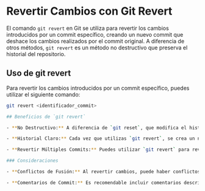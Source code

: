 # Revertir Cambios con Git Revert

El comando `git revert` en Git se utiliza para revertir los cambios introducidos por un commit específico, creando un nuevo commit que deshace los cambios realizados por el commit original. A diferencia de otros métodos, `git revert` es un método no destructivo que preserva el historial del repositorio.

## Uso de git revert

Para revertir los cambios introducidos por un commit específico, puedes utilizar el siguiente comando:

```bash
git revert <identificador_commit>

## Beneficios de `git revert`

- **No Destructivo:** A diferencia de `git reset`, que modifica el historial del repositorio, `git revert` es un método no destructivo que crea un nuevo commit para revertir los cambios introducidos por el commit original. Esto ayuda a preservar la integridad del historial del repositorio.

- **Historial Claro:** Cada vez que utilizas `git revert`, se crea un nuevo commit que deshace los cambios introducidos por el commit original. Esto proporciona un historial claro y detallado de todas las operaciones de reversión realizadas en el repositorio.

- **Revertir Múltiples Commits:** Puedes utilizar `git revert` para revertir los cambios introducidos por múltiples commits, especificando una lista de identificadores de commits separados por espacios.

### Consideraciones

- **Conflictos de Fusión:** Al revertir cambios, puede haber conflictos de fusión si los cambios revertidos entran en conflicto con cambios posteriores en el historial del repositorio. Deberás resolver estos conflictos manualmente antes de finalizar la operación de revertido.

- **Comentarios de Commit:** Es recomendable incluir comentarios descriptivos al realizar el revertido utilizando `git revert`, para mantener un registro claro de los motivos y las operaciones realizadas.
